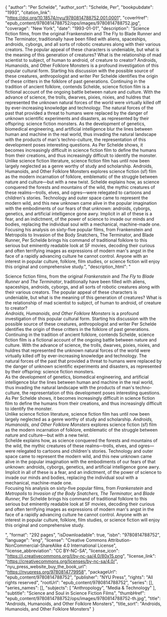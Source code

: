 {
  "author": "Per Schelde",
  "author_sort": "Schelde, Per",
  "bookpubdate": "1993",
  "citation_link": "https://doi.org/10.18574/nyu/9780814788752.001.0001",
  "coverHref": "epub_content/9780814788752/ops/images/9780814788752.jpg",
  "coverage": "New York",
  "date": "1993-01-01",
  "description": "Science fiction films, from the original Frankenstein and The Fly to Blade Runner and The Terminator, traditionally have been filled with aliens, spaceships, androids, cyborgs, and all sorts of robotic creatures along with their various creators.  The popular appeal of these characters is undeniable, but what is the meaning of this generation of creatures?  What is the relationship of mad scientist to subject, of human to android, of creature to creator? Androids, Humanoids, and Other Folklore Monsters is a profound investigation of this popular cultural form.  Starting his discussion with the possible source of these creatures, anthropologist and writer Per Schelde identifies the origin of these critters in the folklore of past generations.  Continuing in the tradition of ancient folklore, contends Schelde, science fiction film is a fictional account of the ongoing battle between nature and culture.  With the advance of science, the trolls, dwarves, pixies, nixies, and huldres that represented the unknown natural forces of the world were virtually killed off by ever-increasing knowledge and technology.  The natural forces of the past that provided a threat to humans were replaced by the danger of unknown scientific experiments and disasters, as represented by their offspring: science fiction monsters. As the development of genetics, biomedical engineering, and artificial intelligence blur the lines between human and machine in the real world, thus invading the natural landscape with the products of man's techno-culture, the representation of this development poses interesting questions.  As Per Schelde shows, it becomes increasingly difficult in science fiction film to define the humans from their creations, and thus increasingly difficult to identify the monster. Unlike science fiction literature, science fiction film has until now been largely neglected as a genre worthy of study and scholarship. Androids, Humanoids, and Other Folklore Monsters explores science fiction (sf) film as the modern incarnation of folklore, emblematic of the struggle between nature and culture—but with a new twist. Schelde explains how, as science conquered the forests and mountains of the wild, the mythic creatures of these realms—trolls, elves, and ogres—were relegated to cartoons and children's stories. Technology and outer space came to represent the modern wild, and this new unknown came alive in the popular imagination with the embodiments of our fears of that unknown: androids, cyborgs, genetics, and artificial intelligence gone awry. Implicit in all of these is a fear, and an indictment, of the power of science to invade our minds and bodies, replacing the individual soul with a mechanical, machine-made one. Focusing his analysis on sixty-five popular films, from Frankenstein and Metropolis to Invasion of the Body Snatchers, The Terminator, and Blade Runner, Per Schelde brings his command of traditional folklore to this serious but eminently readable look at SF movies, decoding their curious and often terrifying images as expressions of modern man's angst in the face of a rapidly advancing culture he cannot control. Anyone with an interest in popular culture, folklore, film studies, or science fiction will enjoy this original and comprehensive study.",
  "description_html": "<p>Science fiction films, from the original <i>Frankenstein</i> and <i>The Fly</i> to <i>Blade Runner</i> and <i>The Terminator</i>, traditionally have been filled with aliens, spaceships, androids, cyborgs, and all sorts of robotic creatures along with their various creators.  The popular appeal of these characters is undeniable, but what is the meaning of this generation of creatures?  What is the relationship of mad scientist to subject, of human to android, of creature to creator?<br> <i>Androids, Humanoids, and Other Folklore Monsters</i> is a profound investigation of this popular cultural form.  Starting his discussion with the possible source of these creatures, anthropologist and writer Per Schelde identifies the origin of these critters in the folklore of past generations.  Continuing in the tradition of ancient folklore, contends Schelde, science fiction film is a fictional account of the ongoing battle between nature and culture.  With the advance of science, the trolls, dwarves, pixies, nixies, and huldres that represented the unknown natural forces of the world were virtually killed off by ever-increasing knowledge and technology.  The natural forces of the past that provided a threat to humans were replaced by the danger of unknown scientific experiments and disasters, as represented by their offspring: science fiction monsters.<br> As the development of genetics, biomedical engineering, and artificial intelligence blur the lines between human and machine in the real world, thus invading the natural landscape with the products of man's techno-culture, the representation of this development poses interesting questions.  As Per Schelde shows, it becomes increasingly difficult in science fiction film to define the humans from their creations, and thus increasingly difficult to identify the monster.<br> Unlike science fiction literature, science fiction film has until now been largely neglected as a genre worthy of study and scholarship. <i>Androids, Humanoids, and Other Folklore Monsters</i> explores science fiction (sf) film as the modern incarnation of folklore, emblematic of the struggle between nature and culture—but with a new twist.<br> Schelde explains how, as science conquered the forests and mountains of the wild, the mythic creatures of these realms—trolls, elves, and ogres—were relegated to cartoons and children's stories. Technology and outer space came to represent the modern wild, and this new unknown came alive in the popular imagination with the embodiments of our fears of that unknown: androids, cyborgs, genetics, and artificial intelligence gone awry. Implicit in all of these is a fear, and an indictment, of the power of science to invade our minds and bodies, replacing the individual soul with a mechanical, machine-made one.<br> Focusing his analysis on sixty-five popular films, from <i>Frankenstein</i> and <i>Metropolis</i> to <i>Invasion of the Body Snatchers, The Terminator,</i> and <i>Blade Runner,</i> Per Schelde brings his command of traditional folklore to this serious but eminently readable look at SF movies, decoding their curious and often terrifying images as expressions of modern man's angst in the face of a rapidly advancing culture he cannot control. Anyone with an interest in popular culture, folklore, film studies, or science fiction will enjoy this original and comprehensive study.</p>",
  "format": "292 pages",
  "isDownloadable": true,
  "isbn": "9780814788752",
  "language": "eng",
  "license": "Creative Commons Attribution-NonCommercial-ShareAlike 4.0 International License",
  "license_abbreviation": "CC BY-NC-SA",
  "license_icon": "https://i.creativecommons.org/l/by-nc-sa/4.0/80x15.png",
  "license_link": "https://creativecommons.org/licenses/by-nc-sa/4.0/",
  "nyu_press_website_buy_the_book_url": "https://nyupress.org/9780814779958",
  "packageUrl": "epub_content/9780814788752",
  "publisher": "NYU Press",
  "rights": "All rights reserved",
  "rootUrl": "epub_content/9780814788752",
  "series": [],
  "series_names": [],
  "subjects": [
    "Anthropology",
    "Media & Technology"
  ],
  "subtitle": "Science and Soul in Science Fiction Films",
  "thumbHref": "epub_content/9780814788752/ops/images/9780814788752-th.jpg",
  "title": "Androids, Humanoids, and Other Folklore Monsters",
  "title_sort": "Androids, Humanoids, and Other Folklore Monsters"
}

